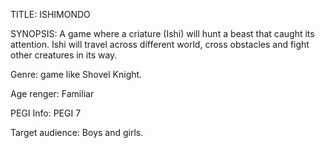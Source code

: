 TITLE: ISHIMONDO

SYNOPSIS: A game where a criature (Ishi) will hunt a beast that caught its attention. Ishi will travel across different world, cross obstacles and fight
other creatures in its way.

Genre: game like Shovel Knight.

Age renger: Familiar

PEGI Info: PEGI 7

Target audience: Boys and girls.
